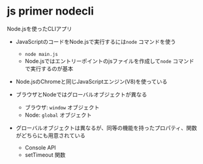 # js primer nodecli

Node.jsを使ったCLIアプリ

- JavaScriptのコードをNode.jsで実行するには`node` コマンドを使う
  - `node main.js`
  - Node.jsではエントリーポイントのjsファイルを作成して`node` コマンドで実行するのが基本

- Node.jsのChromeと同じJavaScriptエンジン(V8)を使っている

- ブラウザとNodeではグローバルオブジェクトが異なる
  - ブラウザ: `window` オブジェクト
  - Node: `global` オブジェクト

- グローバルオブジェクトは異なるが、同等の機能を持ったプロパティ、関数がどちらにも用意されている
  - Console API
  - setTimeout 関数
  